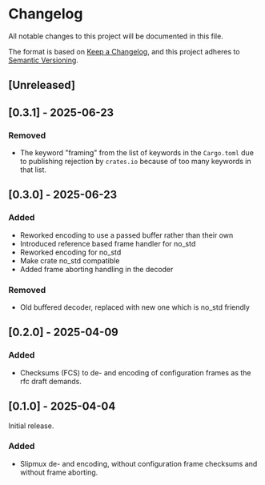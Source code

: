 # Changelog

All notable changes to this project will be documented in this file.

The format is based on [Keep a Changelog](https://keepachangelog.com/en/1.1.0/),
and this project adheres to [Semantic Versioning](https://semver.org/spec/v2.0.0.html).

## [Unreleased]

## [0.3.1] - 2025-06-23

### Removed

- The keyword "framing" from the list of keywords in the `Cargo.toml` due to publishing rejection by `crates.io` because of too many keywords in that list.

## [0.3.0] - 2025-06-23

### Added

- Reworked encoding to use a passed buffer rather than their own
- Introduced reference based frame handler for no_std
- Reworked encoding for no_std
- Make crate no_std compatible
- Added frame aborting handling in the decoder

### Removed

- Old buffered decoder, replaced with new one which is no_std friendly

## [0.2.0] - 2025-04-09

### Added

- Checksums (FCS) to de- and encoding of configuration frames as the rfc draft demands.

## [0.1.0] - 2025-04-04

Initial release.

### Added

- Slipmux de- and encoding, without configuration frame checksums and without frame aborting.